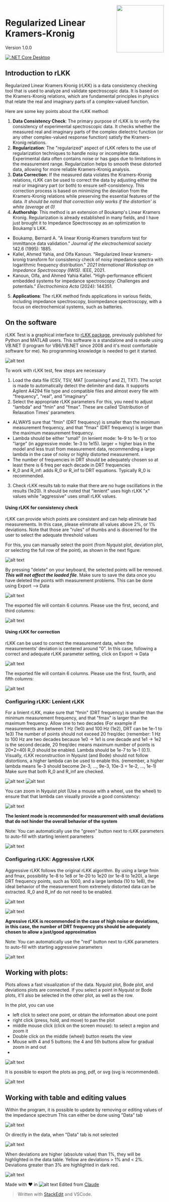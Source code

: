 ﻿
<img src="img/image-25.png" width="150" style='float:right'>

# Regularized Linear Kramers-Kronig

Version 1.0.0

[![.NET Core Desktop](https://github.com/kallelay/rLKKTest/actions/workflows/dotnet-desktop.yml/badge.svg)](https://github.com/kallelay/rLKKTest/actions/workflows/dotnet-desktop.yml)

## Introduction to rLKK
Regularized Linear Kramers Kronig (rLKK) is a data consistency checking tool that is used to analyze and validate spectroscopic data. It is based on the Kramers-Kronig relations, which are fundamental principles in physics that relate the real and imaginary parts of a complex-valued function. 

Here are some key points about the rLKK method:

1.  **Data Consistency Check**: The primary purpose of rLKK is to verify the consistency of experimental spectroscopic data. It checks whether the measured real and imaginary parts of the complex dielectric function (or any other complex-valued response function) satisfy the Kramers-Kronig relations.
2.  **Regularization**: The "regularized" aspect of rLKK refers to the use of regularization techniques to handle noisy or incomplete data. Experimental data often contains noise or has gaps due to limitations in the measurement range. Regularization helps to smooth these distorted data, allowing for more reliable Kramers-Kronig analysis.
3.  **Data Correction**: If the measured data violates the Kramers-Kronig relations, rLKK can be used to correct the data by adjusting either the real or imaginary part (or both) to ensure self-consistency. This correction process is based on minimizing the deviation from the Kramers-Kronig relations while preserving the essential features of the data. *It should be noted that correction only works if the distortion' is white (average at 0)*
4. **Authorship**: This method is an extension of Boukamp's Linear Kramers Kronig. Regularization is already established in many fields, and I have just brought it to Impedance Spectroscopy as an optimization to Boukamp's LKK.
- Boukamp, Bernard A. "A linear Kronig‐Kramers transform test for immittance data validation." _Journal of the electrochemical society_ 142.6 (1995): 1885.
- Kallel, Ahmed Yahia, and Olfa Kanoun. "Regularized linear kramers-kronig transform for consistency check of noisy impedance spectra with logarithmic frequency distribution." _2021 International Workshop on Impedance Spectroscopy (IWIS)_. IEEE, 2021.
- Kanoun, Olfa, and Ahmed Yahia Kallel. "High-performance efficient embedded systems for impedance spectroscopy: Challenges and potentials." _Electrochimica Acta_ (2024): 144351.
5.  **Applications**: The rLKK method finds applications in various fields, including impedance spectroscopy, bioimpedance spectroscopy, with a focus on electrochemical systems, such as batteries.

## On the software
rLKK Test is a graphical interface to [rLKK package](https://github.com/kallelay/rlkk), previously published for Python and MATLAB users. This software is a standalone and is made using VB.NET (I program for VB6/VB.NET since 2008 and it's most comfortable software for me). No programming knowledge is needed to get it started.

![alt text](img/image-1.png)

To work with rLKK test, few steps are necessary
1. Load the data file (CSV, TSV, MAT [containing f and Z], TXT). 
The script is made to automatically detect the delimiter and data. It supports Agilent A4294 file type and compatible files and almost every file with "frequency", "real", and "imaginary" 
2. Select the appropriate rLKK parameters
For this, you need to adjust "lambda" and "fmin" and "fmax". These are called 'Distribution of Relaxation Times' parameters
* ALWAYS sure that "fmin" (DRT frequency) is smaller than the minimum measurement frequency, and that "fmax" (DRT frequency) is larger than the maximum measurement frequency. 
* Lambda should be either "small" (in lenient mode: 1e-9 to 1e-1) or too "large" (in aggressive mode: 1e-3 to 1e15). larger = higher bias in the model and less trust from measurement data, recommending a large lambda in the case of noisy or highly distorted measurement. 
* The number of frequencies in DRT should be adequately chosen so at least there is 6 freq per each decade in DRT frequencies 
* R_0 and R_inf: adds R_0 or R_inf to DRT equations. Typically R_0 is recommended.
3. Check rLKK results tab to make that there are no huge oscillations in the results (1e20). It should be noted that "lenient" uses high rLKK "x" values while "aggressive" uses small rLKK values.


#### **Using rLKK for consistency check**
rLKK can provide which points are consistent and can help eliminate bad measurements.
In this case, please eliminate all values above 2%, or 1% deviations. Note that those are "rules" of thumbs and is discerned for the user to select the adequate threshold values

For this, you can manually select the point (from Nyquist plot, deviation plot, or selecting the full row of the point), as shown in the next figure:

![alt text](img/image-6.png)

By pressing "delete" on your keyboard, the selected points will be removed. ___This will not affect the loaded file___. Make sure to save the data once you have deleted the points with measurement problems. This can be done using Export --> Data

![alt text](img/image-7.png)

The exported file will contain 6 columns. Please use the first, second, and third columns:

![alt text](img/image-8.png)





#### **Using rLKK for correction**
rLKK can be used to correct the measurement data, when the measurements' deviation is centered around "0". In this case, following a correct and adequate rLKK parameter setting, click on Export -> Data

![alt text](img/image-7.png)

The exported file will contain 6 columns. Please use the first, fourth, and fifth columns:

![alt text](img/image-9.png)


### Configuring rLKK: Lenient rLKK
For a linient rLKK, make sure that "fmin" (DRT frequency) is smaller than the minimum measurement frequency, and that "fmax" is larger than the maximum frequency. Allow one to two decades (For example if measurements are between 1 Hz (1e0) and 100 Hz (1e2), DRT can be 1e-1 to 1e3)
The number of points should not exceed 20 freq/dec (remember: 1 Hz to 100 Hz are two decades because 1e0 -> 1e1 is one decade and 1e1 -> 1e2 is the second decade, 20 freq/dec means maximum number of points is 20*2=40)
R_0 should be enabled.
Lambda should be 1e-7 to 1e-1 (0.1). Visually, rLKK reconstruction in Nyquist (and Bode) should not follow distortions, a higher lambda can be used to enable this. 
(remember, a higher lambda means 1e-3 should become 2e-3, ..., 9e-3, 10e-3 = 1e-2, ..., 1e-1)
Make sure that both R_0 and R_inf are checked.


![alt text](img/image-16.png)
![alt text](img/image-14.png)


You can zoom in Nyquist plot (Use a mouse with a wheel, use the wheel) to ensure that that lambda can visually provide a good consistency:

![alt text](img/image-17.png)


**The lenient mode is recommended for measurement with small deviations that do not hinder the overall behavior of the system**

Note: You can automatically use the "green" button next to rLKK parameters to auto-fill with starting lenient parameters

![alt text](img/image.png)

### Configuring rLKK: Aggressive rLKK
Aggressive rLKK follows the original rLKK algorithm. By using a large fmin and fmax, possibility 1e-8 to 1e8 or 1e-20 to 1e20 (or 1e-8 to 1e20),  a large DRT frequency points, such as 1000, and a large lambda (10 to 1e8), the ideal behavior of the measurement from extremely distorted data can be extracted. R_0 and R_inf do not need to be enabled.

   ![alt text](img/image-10.png) 

![alt text](img/image-11.png)

**Agressive rLKK is recommended in the case of high noise or deviations, in this case, the number of DRT frequency pts should be adequately chosen to allow a just/good approximation**

Note: You can automatically use the "red" button next to rLKK parameters to auto-fill with starting aggressive parameters

![alt text](img/image.png)

## Working with plots:
Plots allows a fast visualization of the data. Nyquist plot, Bode plot, and deviations plots are connected. If you select a point in Nyquist or Bode plots, it'll also be selected in the other plot, as well as the row. 

In the plot, you can use 
* left click to select one point, or obtain the information about one point
* right click (press, hold, and move) to pan the plot
* middle mouse click (click on the screen mouse): to select a region and zoom it
* Double click on the middle (wheel) button resets the view
* Mouse with 4 and 5 buttons: the 4 and 5th buttons allow for gradual zoom in and out
* 
![alt text](img/image-18.png)

It is possible to export the plots as png, pdf, or svg (svg is recommended).

 ![alt text](img/image-19.png)

## Working with table and editing values
Within the program, it is possible to update by removing or editing values of the impedance spectrum
This can either be done using "Data" tab

![alt text](img/image-20.png)

Or directly in the data, when "Data" tab is not selected

![alt text](img/image-21.png)

When deviations are higher (absolute value) than 1%, they will be highlighted in the data table. Yellow are deviations > 1% and < 2%. Deviations greater than 3% are highlighted in dark red.

![alt text](img/image-22.png)


Made with ❤️ in ![alt text](img/image-24.png)
Edited from [Claude](https://www.anthropic.com)
> Written with [StackEdit](https://stackedit.io/) and VSCode.
